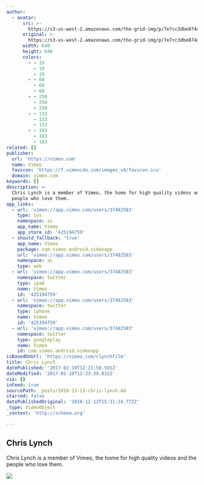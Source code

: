 ```yaml
---
author:
  - avatar:
      src: >-
        https://s3-us-west-2.amazonaws.com/the-grid-img/p/7e7cc3dbe874de4bc9094335b2eb4725dba807bc
      original: >-
        https://s3-us-west-2.amazonaws.com/the-grid-img/p/7e7cc3dbe874de4bc9094335b2eb4725dba807bc
      width: 640
      height: 640
      colors:
        - - 19
          - 19
          - 19
        - - 68
          - 68
          - 68
        - - 250
          - 250
          - 250
        - - 133
          - 133
          - 133
        - - 183
          - 183
          - 183
related: []
publisher:
  url: 'https://vimeo.com'
  name: Vimeo
  favicon: 'https://f.vimeocdn.com/images_v6/favicon.ico'
  domain: vimeo.com
keywords: []
description: >-
  Chris Lynch is a member of Vimeo, the home for high quality videos and the
  people who love them.
app_links:
  - url: 'vimeo://app.vimeo.com/users/37482583'
    type: ios
    namespace: ai
    app_name: Vimeo
    app_store_id: '425194759'
  - should_fallback: 'true'
    app_name: Vimeo
    package: com.vimeo.android.videoapp
    url: 'vimeo://app.vimeo.com/users/37482583'
    namespace: ai
    type: web
  - url: 'vimeo://app.vimeo.com/users/37482583'
    namespace: twitter
    type: ipad
    name: Vimeo
    id: '425194759'
  - url: 'vimeo://app.vimeo.com/users/37482583'
    namespace: twitter
    type: iphone
    name: Vimeo
    id: '425194759'
  - url: 'vimeo://app.vimeo.com/users/37482583'
    namespace: twitter
    type: googleplay
    name: Vimeo
    id: com.vimeo.android.videoapp
isBasedOnUrl: 'https://vimeo.com/clynchfilm'
title: Chris Lynch
datePublished: '2017-02-10T12:23:50.501Z'
dateModified: '2017-02-10T12:23:39.832Z'
via: {}
inFeed: true
sourcePath: _posts/2016-12-13-chris-lynch.md
starred: false
datePublishedOriginal: '2016-12-13T15:31:24.772Z'
_type: VideoObject
_context: 'http://schema.org'

---
```

<article style=""><h1>Chris Lynch</h1><p>Chris Lynch is a member of Vimeo, the home for high quality videos and the people who love them.</p><img src="https://i.vimeocdn.com/portrait/9286445_640x640" /></article>